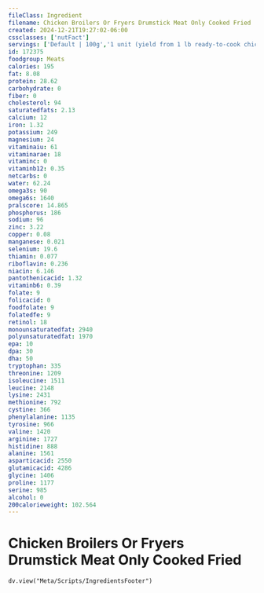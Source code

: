 ```yaml
---
fileClass: Ingredient
filename: Chicken Broilers Or Fryers Drumstick Meat Only Cooked Fried
created: 2024-12-21T19:27:02-06:00
cssclasses: ['nutFact']
servings: ['Default | 100g','1 unit (yield from 1 lb ready-to-cook chicken) | 25','1 drumstick, bone and skin removed | 42']
id: 172375
foodgroup: Meats
calories: 195
fat: 8.08
protein: 28.62
carbohydrate: 0
fiber: 0
cholesterol: 94
saturatedfats: 2.13
calcium: 12
iron: 1.32
potassium: 249
magnesium: 24
vitaminaiu: 61
vitaminarae: 18
vitaminc: 0
vitaminb12: 0.35
netcarbs: 0
water: 62.24
omega3s: 90
omega6s: 1640
pralscore: 14.865
phosphorus: 186
sodium: 96
zinc: 3.22
copper: 0.08
manganese: 0.021
selenium: 19.6
thiamin: 0.077
riboflavin: 0.236
niacin: 6.146
pantothenicacid: 1.32
vitaminb6: 0.39
folate: 9
folicacid: 0
foodfolate: 9
folatedfe: 9
retinol: 18
monounsaturatedfat: 2940
polyunsaturatedfat: 1970
epa: 10
dpa: 30
dha: 50
tryptophan: 335
threonine: 1209
isoleucine: 1511
leucine: 2148
lysine: 2431
methionine: 792
cystine: 366
phenylalanine: 1135
tyrosine: 966
valine: 1420
arginine: 1727
histidine: 888
alanine: 1561
asparticacid: 2550
glutamicacid: 4286
glycine: 1406
proline: 1177
serine: 985
alcohol: 0
200calorieweight: 102.564
---
```


# Chicken Broilers Or Fryers Drumstick Meat Only Cooked Fried

```dataviewjs
dv.view("Meta/Scripts/IngredientsFooter")
```